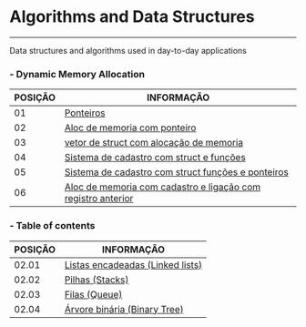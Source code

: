 # Algorithms and Data Structures 
---------------------------------------------------------------------------------------------------------------

 Data structures and algorithms used in day-to-day applications



###  - Dynamic Memory Allocation

POSIÇÃO   | INFORMAÇÃO
--------- | --------
01        | <a href="https://github.com/ddenerson/C.estrutura-de-dados/blob/master/01.01_Aloca%C3%A7%C3%A3o%20Din%C3%A2mica%20de%20Mem%C3%B3ria/01_ponteiro.c">Ponteiros<a/>
02        | <a href="https://github.com/ddenerson/C.estrutura-de-dados/blob/master/01.01_Aloca%C3%A7%C3%A3o%20Din%C3%A2mica%20de%20Mem%C3%B3ria/02_inversao.c">Aloc de memoria com ponteiro<a/>
03        | <a href="https://github.com/ddenerson/C.estrutura-de-dados/blob/master/01.01_Aloca%C3%A7%C3%A3o%20Din%C3%A2mica%20de%20Mem%C3%B3ria/03_cadastro.c">vetor de struct com alocação de memoria<a/>
04        | <a href="https://github.com/ddenerson/C.estrutura-de-dados/blob/master/01.01_Aloca%C3%A7%C3%A3o%20Din%C3%A2mica%20de%20Mem%C3%B3ria/04_cad_struct.c">Sistema de cadastro com struct e funções<a/>
05        | <a href="https://github.com/ddenerson/C.estrutura-de-dados/blob/master/01.01_Aloca%C3%A7%C3%A3o%20Din%C3%A2mica%20de%20Mem%C3%B3ria/05_struct_II.c">Sistema de cadastro com struct funções e ponteiros<a/>
06        |<a href="https://github.com/ddenerson/C.estrutura-de-dados/tree/master/01.01_Aloca%C3%A7%C3%A3o%20Din%C3%A2mica%20de%20Mem%C3%B3ria/06_Aloca%C3%A7%C3%A3o%20de%20mem%C3%B3ria">Aloc de memoria com cadastro e ligação com registro anterior<a/>


###  - Table of contents


POSIÇÃO  | INFORMAÇÃO
-------- | ---------- 
02.01    | <a href="https://github.com/ddenerson/C.estrutura-de-dados/tree/master/%0A02.01_Listas%20">Listas encadeadas (Linked lists)<a/>
02.02    | <a href="https://github.com/ddenerson/C.estrutura-de-dados/tree/master/02.02_Pilhas">Pilhas (Stacks)<a/>
02.03    | <a href="https://github.com/ddenerson/C.estrutura-de-dados/tree/master/02.03_Filas">Filas (Queue)<a/>
02.04    | <a href="https://github.com/ddenerson/estrutura-de-dados-em.C/tree/master/02.04_%C3%81rvore%20binario"> Árvore binária (Binary Tree)<a/>



